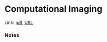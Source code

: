 
# Computational Imaging

Link: [pdf](zotero://select/items/@Bhandari2022Computational), [URL]()

### Notes